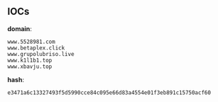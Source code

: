 
## IOCs

__domain__:

```text
www.5528981.com
www.betaplex.click
www.grupolubriso.live
www.k1l1b1.top
www.xbavju.top
```
__hash__:

```text
e3471a6c13327493f5d5990cce84c095e66d83a4554e01f3eb891c15750acf60
```
